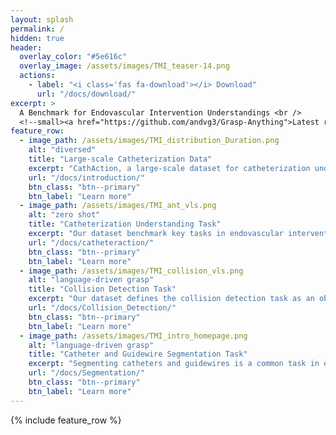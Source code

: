 ```yaml
---
layout: splash
permalink: /
hidden: true
header:
  overlay_color: "#5e616c"
  overlay_image: /assets/images/TMI_teaser-14.png
  actions:
    - label: "<i class='fas fa-download'></i> Download"
      url: "/docs/download/"
excerpt: >
  A Benchmark for Endovascular Intervention Understandings <br />
  <!--small><a href="https://github.com/andvg3/Grasp-Anything">Latest release (TBD)</a></small-->
feature_row:
  - image_path: /assets/images/TMI_distribution_Duration.png
    alt: "diversed"
    title: "Large-scale Catheterization Data"
    excerpt: "CathAction, a large-scale dataset for catheterization understanding."
    url: "/docs/introduction/"
    btn_class: "btn--primary"
    btn_label: "Learn more"
  - image_path: /assets/images/TMI_ant_vls.png
    alt: "zero shot"
    title: "Catheterization Understanding Task"
    excerpt: "Our dataset benchmark key tasks in endovascular interventions action, including catheterization anticipation and recognition."
    url: "/docs/catheteraction/"
    btn_class: "btn--primary"
    btn_label: "Learn more"
  - image_path: /assets/images/TMI_collision_vls.png
    alt: "language-driven grasp"
    title: "Collision Detection Task"
    excerpt: "Our dataset defines the collision detection task as an object detection problem."
    url: "/docs/Collision_Detection/"
    btn_class: "btn--primary"
    btn_label: "Learn more"     
  - image_path: /assets/images/TMI_intro_homepage.png
    alt: "language-driven grasp"
    title: "Catheter and Guidewire Segmentation Task"
    excerpt: "Segmenting catheters and guidewires is a common task in endovascular procedures. Our dataset provides benchmarks for this segmentation from the background."
    url: "/docs/Segmentation/"
    btn_class: "btn--primary"
    btn_label: "Learn more"     
---
```


{% include feature_row %}